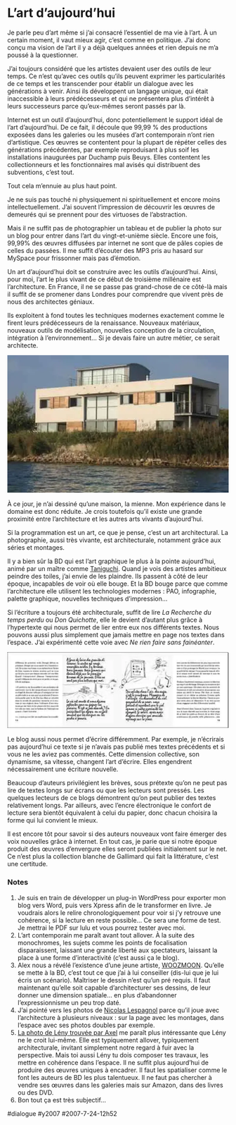 # L’art d’aujourd’hui

Je parle peu d’art même si j’ai consacré l’essentiel de ma vie à l’art. À un certain moment, il vaut mieux agir, c’est comme en politique. J’ai donc conçu ma vision de l’art il y a déjà quelques années et rien depuis ne m’a poussé à la questionner.

J’ai toujours considéré que les artistes devaient user des outils de leur temps. Ce n’est qu’avec ces outils qu’ils peuvent exprimer les particularités de ce temps et les transcender pour établir un dialogue avec les générations à venir. Ainsi ils développent un langage unique, qui était inaccessible à leurs prédécesseurs et qui ne présentera plus d’intérêt à leurs successeurs parce qu’eux-mêmes seront passés par là.

Internet est un outil d’aujourd’hui, donc potentiellement le support idéal de l’art d’aujourd’hui. De ce fait, il découle que 99,99 % des productions exposées dans les galeries ou les musées d’art contemporain n’ont rien d’artistique. Ces œuvres se contentent pour la plupart de répéter celles des générations précédentes, par exemple reproduisant à plus soif les installations inaugurées par Duchamp puis Beuys. Elles contentent les collectionneurs et les fonctionnaires mal avisés qui distribuent des subventions, c’est tout.

Tout cela m’ennuie au plus haut point.

Je ne suis pas touché ni physiquement ni spirituellement et encore moins intellectuellement. J’ai souvent l’impression de découvrir les œuvres de demeurés qui se prennent pour des virtuoses de l’abstraction.

Mais il ne suffit pas de photographier un tableau et de publier la photo sur un blog pour entrer dans l’art du vingt-et-unième siècle. Encore une fois, 99,99% des œuvres diffusées par internet ne sont que de pâles copies de celles du passées. Il me suffit d’écouter des MP3 pris au hasard sur MySpace pour frissonner mais pas d’émotion.

Un art d’aujourd’hui doit se construire avec les outils d’aujourd’hui. Ainsi, pour moi, l’art le plus vivant de ce début de troisième millénaire est l’architecture. En France, il ne se passe pas grand-chose de ce côté-là mais il suffit de se promener dans Londres pour comprendre que vivent près de nous des architectes géniaux.

Ils exploitent à fond toutes les techniques modernes exactement comme le firent leurs prédécesseurs de la renaissance. Nouveaux matériaux, nouveaux outils de modélisation, nouvelles conception de la circulation, intégration à l’environnement… Si je devais faire un autre métier, ce serait architecte.

![Ma maison, vue depuis l’étang en 2004](_i/2004maison.webp)

À ce jour, je n’ai dessiné qu’une maison, la mienne. Mon expérience dans le domaine est donc réduite. Je crois toutefois qu’il existe une grande proximité entre l’architecture et les autres arts vivants d’aujourd’hui.

Si la programmation est un art, ce que je pense, c’est un art architectural. La photographie, aussi très vivante, est architecturale, notamment grâce aux séries et montages.

Il y a bien sûr la BD qui est l’art graphique le plus à la pointe aujourd’hui, animé par un maître comme [Taniguchi](http://fr.wikipedia.org/wiki/Jir%C3%B4_Taniguchi). Quand je vois des artistes ambitieux peindre des toiles, j’ai envie de les plaindre. Ils passent à côté de leur époque, incapables de voir où elle bouge. Et la BD bouge parce que comme l’architecture elle utilisent les technologies modernes : PAO, infographie, palette graphique, nouvelles techniques d’impression…

Si l’écriture a toujours été architecturale, suffit de lire *La Recherche du temps perdu* ou *Don Quichotte*, elle le devient d’autant plus grâce à l’hypertexte qui nous permet de lier entre eux nos différents textes. Nous pouvons aussi plus simplement que jamais mettre en page nos textes dans l’espace. J’ai expérimenté cette voie avec *Ne rien faire sans fainéanter*.

![Une double page de Ne rien faire...](_i/2003nerienfaire.webp)

Le blog aussi nous permet d’écrire différemment. Par exemple, je n’écrirais pas aujourd’hui ce texte si je n’avais pas publié mes textes précédents et si vous ne les aviez pas commentés. Cette dimension collective, son dynamisme, sa vitesse, changent l’art d’écrire. Elles engendrent nécessairement une écriture nouvelle.

Beaucoup d’auteurs privilégient les brèves, sous prétexte qu’on ne peut pas lire de textes longs sur écrans ou que les lecteurs sont pressés. Les quelques lecteurs de ce blogs démontrent qu’on peut publier des textes relativement longs. Par ailleurs, avec l’encre électronique le confort de lecture sera bientôt équivalent à celui du papier, donc chacun choisira la forme qui lui convient le mieux.

Il est encore tôt pour savoir si des auteurs nouveaux vont faire émerger des voix nouvelles grâce à internet. En tout cas, je parie que si notre époque produit des œuvres d’envergure elles seront publiées initialement sur le net. Ce n’est plus la collection blanche de Gallimard qui fait la littérature, c’est une certitude.

### Notes

1. Je suis en train de développer un plug-in WordPress pour exporter mon blog vers Word, puis vers Xpress afin de le transformer en livre. Je voudrais alors le relire chronologiquement pour voir si j’y retrouve une cohérence, si la lecture en reste possible… Ce sera une forme de test. Je mettrai le PDF sur lulu et vous pourrez tester avec moi.
2. L’art contemporain me paraît avant tout allover. À la suite des monochromes, les sujets comme les points de focalisation disparaissent, laissant une grande liberté aux spectateurs, laissant la place à une forme d’interactivité (c’est aussi ça le blog).
3. Alex nous a révélé l’existence d’une jeune artiste, [WOOZMOON](http://www.page2007.com/2007/07/14/woozmoon-22-ans-je-suis-moonmais-aussi-wooz-wooz-c-est-moon-qui-s-est-cassee-la-gueule-c-est-mon-ombre/). Qu’elle se mette à la BD, c’est tout ce que j’ai à lui conseiller (dis-lui que je lui écris un scénario). Maîtriser le dessin n’est qu’un pré requis. Il faut maintenant qu’elle soit capable d’architecturer ses dessins, de leur donner une dimension spatiale… en plus d’abandonner l’expressionnisme un peu trop daté.
4. J’ai pointé vers les photos de [Nicolas Lespagnol](http://maphoto.free.fr) parce qu’il joue avec l’architecture à plusieurs niveaux : sur la page avec les montages, dans l’espace avec ses photos doubles par exemple.
5. [La photo de Lény trouvée par Axel](http://blog.mekanocompany.com/2007/LENY/Madrid9.jpg) me paraît plus intéressante que Lény ne le croit lui-même. Elle est typiquement allover, typiquement architecturale, invitant simplement notre regard à fuir avec la perspective. Mais toi aussi Lény tu dois composer tes travaux, les mettre en cohérence dans l’espace. Il ne suffit plus aujourd’hui de produire des œuvres uniques à encadrer. Il faut les spatialiser comme le font les auteurs de BD les plus talentueux. Il ne faut pas chercher à vendre ses œuvres dans les galeries mais sur Amazon, dans des livres ou des DVD.
6. Bon tout ça est très subjectif…


#dialogue #y2007 #2007-7-24-12h52
